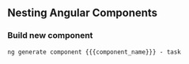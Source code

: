 ## Nesting Angular Components

### Build new component
```console
ng generate component {{{component_name}}} - task
```

```javascript

```
<!--stackedit_data:
eyJoaXN0b3J5IjpbMTY5NDk3ODkyNF19
-->